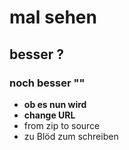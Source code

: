# mal sehen 

## besser ?

### noch besser ""

- **ob es nun wird**
- **change URL**
- from zip to source
- zu Blöd zum schreiben